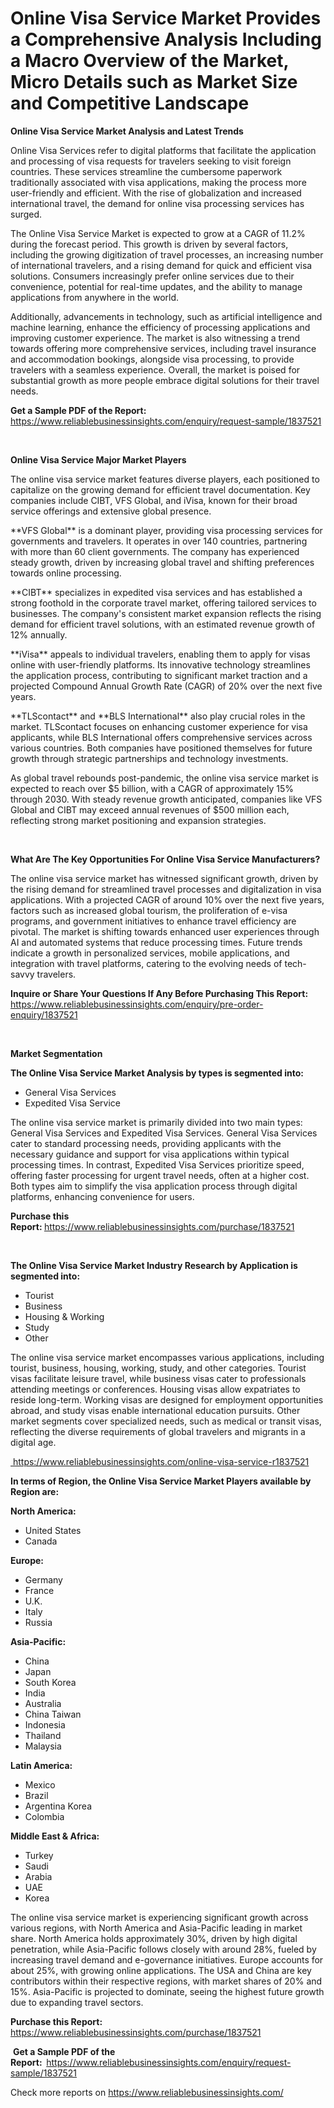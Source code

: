 <p><h1>Online Visa Service Market Provides a Comprehensive Analysis Including a Macro Overview of the Market, Micro Details such as Market Size and Competitive Landscape</h1></p><p><strong>Online Visa Service Market Analysis and Latest Trends</strong></p>
<p><p>Online Visa Services refer to digital platforms that facilitate the application and processing of visa requests for travelers seeking to visit foreign countries. These services streamline the cumbersome paperwork traditionally associated with visa applications, making the process more user-friendly and efficient. With the rise of globalization and increased international travel, the demand for online visa processing services has surged.</p><p>The Online Visa Service Market is expected to grow at a CAGR of 11.2% during the forecast period. This growth is driven by several factors, including the growing digitization of travel processes, an increasing number of international travelers, and a rising demand for quick and efficient visa solutions. Consumers increasingly prefer online services due to their convenience, potential for real-time updates, and the ability to manage applications from anywhere in the world.</p><p>Additionally, advancements in technology, such as artificial intelligence and machine learning, enhance the efficiency of processing applications and improving customer experience. The market is also witnessing a trend towards offering more comprehensive services, including travel insurance and accommodation bookings, alongside visa processing, to provide travelers with a seamless experience. Overall, the market is poised for substantial growth as more people embrace digital solutions for their travel needs.</p></p>
<p><strong>Get a Sample PDF of the Report:&nbsp;</strong> <a href="https://www.reliablebusinessinsights.com/enquiry/request-sample/1837521?utm_campaign=1117&utm_medium=2&utm_source=Github&utm_content=ia&utm_term=11032025&utm_id=online-visa-service">https://www.reliablebusinessinsights.com/enquiry/request-sample/1837521</a></p>
<p>&nbsp;</p>
<p><strong>Online Visa Service Major Market Players</strong></p>
<p><p>The online visa service market features diverse players, each positioned to capitalize on the growing demand for efficient travel documentation. Key companies include CIBT, VFS Global, and iVisa, known for their broad service offerings and extensive global presence. </p><p>**VFS Global** is a dominant player, providing visa processing services for governments and travelers. It operates in over 140 countries, partnering with more than 60 client governments. The company has experienced steady growth, driven by increasing global travel and shifting preferences towards online processing. </p><p>**CIBT** specializes in expedited visa services and has established a strong foothold in the corporate travel market, offering tailored services to businesses. The company's consistent market expansion reflects the rising demand for efficient travel solutions, with an estimated revenue growth of 12% annually.</p><p>**iVisa** appeals to individual travelers, enabling them to apply for visas online with user-friendly platforms. Its innovative technology streamlines the application process, contributing to significant market traction and a projected Compound Annual Growth Rate (CAGR) of 20% over the next five years.</p><p>**TLScontact** and **BLS International** also play crucial roles in the market. TLScontact focuses on enhancing customer experience for visa applicants, while BLS International offers comprehensive services across various countries. Both companies have positioned themselves for future growth through strategic partnerships and technology investments.</p><p>As global travel rebounds post-pandemic, the online visa service market is expected to reach over $5 billion, with a CAGR of approximately 15% through 2030. With steady revenue growth anticipated, companies like VFS Global and CIBT may exceed annual revenues of $500 million each, reflecting strong market positioning and expansion strategies.</p></p>
<p>&nbsp;</p>
<p><strong>What Are The Key Opportunities For Online Visa Service Manufacturers?</strong></p>
<p><p>The online visa service market has witnessed significant growth, driven by the rising demand for streamlined travel processes and digitalization in visa applications. With a projected CAGR of around 10% over the next five years, factors such as increased global tourism, the proliferation of e-visa programs, and government initiatives to enhance travel efficiency are pivotal. The market is shifting towards enhanced user experiences through AI and automated systems that reduce processing times. Future trends indicate a growth in personalized services, mobile applications, and integration with travel platforms, catering to the evolving needs of tech-savvy travelers.</p></p>
<p><strong>Inquire or Share Your Questions If Any Before Purchasing This Report:</strong> <a href="https://www.reliablebusinessinsights.com/enquiry/pre-order-enquiry/1837521?utm_campaign=1117&utm_medium=2&utm_source=Github&utm_content=ia&utm_term=11032025&utm_id=online-visa-service">https://www.reliablebusinessinsights.com/enquiry/pre-order-enquiry/1837521</a></p>
<p>&nbsp;</p>
<p><strong>Market Segmentation</strong></p>
<p><strong>The Online Visa Service Market Analysis by types is segmented into:</strong></p>
<p><ul><li>General Visa Services</li><li>Expedited Visa Service</li></ul></p>
<p><p>The online visa service market is primarily divided into two main types: General Visa Services and Expedited Visa Services. General Visa Services cater to standard processing needs, providing applicants with the necessary guidance and support for visa applications within typical processing times. In contrast, Expedited Visa Services prioritize speed, offering faster processing for urgent travel needs, often at a higher cost. Both types aim to simplify the visa application process through digital platforms, enhancing convenience for users.</p></p>
<p><strong>Purchase this Report:&nbsp;</strong><a href="https://www.reliablebusinessinsights.com/purchase/1837521?utm_campaign=1117&utm_medium=2&utm_source=Github&utm_content=ia&utm_term=11032025&utm_id=online-visa-service">https://www.reliablebusinessinsights.com/purchase/1837521</a></p>
<p>&nbsp;</p>
<p><strong>The Online Visa Service Market Industry Research by Application is segmented into:</strong></p>
<p><ul><li>Tourist</li><li>Business</li><li>Housing & Working</li><li>Study</li><li>Other</li></ul></p>
<p><p>The online visa service market encompasses various applications, including tourist, business, housing, working, study, and other categories. Tourist visas facilitate leisure travel, while business visas cater to professionals attending meetings or conferences. Housing visas allow expatriates to reside long-term. Working visas are designed for employment opportunities abroad, and study visas enable international education pursuits. Other market segments cover specialized needs, such as medical or transit visas, reflecting the diverse requirements of global travelers and migrants in a digital age.</p></p>
<p><a href="https://www.reliablebusinessinsights.com/online-visa-service-r1837521?utm_campaign=1117&utm_medium=2&utm_source=Github&utm_content=ia&utm_term=11032025&utm_id=online-visa-service">&nbsp;https://www.reliablebusinessinsights.com/online-visa-service-r1837521</a></p>
<p><strong>In terms of Region, the Online Visa Service Market Players available by Region are:</strong></p>
<p>
    <p> <strong> North America: </strong>
        <ul>
            <li>United States</li>
            <li>Canada</li>
        </ul>
        </p> 
    <p> <strong> Europe: </strong>
        <ul>
            <li>Germany</li>
            <li>France</li>
            <li>U.K.</li>
            <li>Italy</li>
            <li>Russia</li>
        </ul>
        </p> 
    <p> <strong> Asia-Pacific: </strong>
        <ul>
            <li>China</li>
            <li>Japan</li>
            <li>South Korea</li>
            <li>India</li>
            <li>Australia</li>
            <li>China Taiwan</li>
            <li>Indonesia</li>
            <li>Thailand</li>
            <li>Malaysia</li>
        </ul>
        </p> 
    <p> <strong> Latin America: </strong>
        <ul>
            <li>Mexico</li>
            <li>Brazil</li>
            <li>Argentina Korea</li>
            <li>Colombia</li>
        </ul>
        </p> 
    <p> <strong> Middle East & Africa: </strong>
        <ul>
            <li>Turkey</li>
            <li>Saudi</li>
            <li>Arabia</li>
            <li>UAE</li>
            <li>Korea</li>
        </ul>
    </p>
    </p>
<p><p>The online visa service market is experiencing significant growth across various regions, with North America and Asia-Pacific leading in market share. North America holds approximately 30%, driven by high digital penetration, while Asia-Pacific follows closely with around 28%, fueled by increasing travel demand and e-governance initiatives. Europe accounts for about 25%, with growing online applications. The USA and China are key contributors within their respective regions, with market shares of 20% and 15%. Asia-Pacific is projected to dominate, seeing the highest future growth due to expanding travel sectors.</p></p>
<p><strong>Purchase this Report: </strong><a href="https://www.reliablebusinessinsights.com/purchase/1837521?utm_campaign=1117&utm_medium=2&utm_source=Github&utm_content=ia&utm_term=11032025&utm_id=online-visa-service">https://www.reliablebusinessinsights.com/purchase/1837521</a></p>
<p>&nbsp;<strong>Get a Sample PDF of the Report:&nbsp;&nbsp;</strong><a href="https://www.reliablebusinessinsights.com/enquiry/request-sample/1837521?utm_campaign=1117&utm_medium=2&utm_source=Github&utm_content=ia&utm_term=11032025&utm_id=online-visa-service">https://www.reliablebusinessinsights.com/enquiry/request-sample/1837521</a></p>
<p><strong></strong></p>
<p>Check more reports on <a href="https://www.reliablebusinessinsights.com/?utm_campaign=1117&utm_medium=2&utm_source=Github&utm_content=ia&utm_term=11032025&utm_id=online-visa-service">https://www.reliablebusinessinsights.com/</a></p>